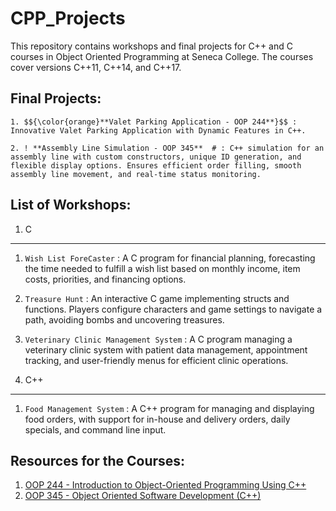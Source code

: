 # CPP_Projects

This repository contains workshops and final projects for C++ and C courses in Object Oriented Programming at Seneca College. The courses cover versions C++11, C++14, and C++17.

## Final Projects:
```
1. $${\color{orange}**Valet Parking Application - OOP 244**}$$ : Innovative Valet Parking Application with Dynamic Features in C++.

2. ! **Assembly Line Simulation - OOP 345**  # : C++ simulation for an assembly line with custom constructors, unique ID generation, and flexible display options. Ensures efficient order filling, smooth assembly line movement, and real-time status monitoring.
```
## List of Workshops:

1. C
-----
   1. `Wish List ForeCaster` : A C program for financial planning, forecasting the time needed to fulfill a wish list based on monthly income, item costs, priorities, and financing options.
   2. `Treasure Hunt` : An interactive C game implementing structs and functions. Players configure characters and game settings to navigate a path, avoiding bombs and uncovering treasures.
   3. `Veterinary Clinic Management System` : A C program managing a veterinary clinic system with patient data management, appointment tracking, and user-friendly menus for efficient clinic operations.

2. C++
-----
   1. `Food Management System` : A C++ program for managing and displaying food orders, with support for in-house and delivery orders, daily specials, and command line input.
  

## Resources for the Courses:

1. [OOP 244 - Introduction to Object-Oriented Programming Using C++](https://wiki.cdot.senecacollege.ca/wiki/OOP244)
2. [OOP 345 - Object Oriented Software Development (C++)](https://advoop.sdds.ca/)

